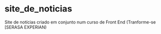# site_de_noticias
Site de notícias criado em conjunto num curso de Front End (Tranforme-se [SERASA EXPERIAN)
